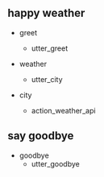 ## happy weather
* greet
  - utter_greet
  
* weather
  - utter_city
 
* city
  - action_weather_api

## say goodbye
* goodbye
  - utter_goodbye

   
  




